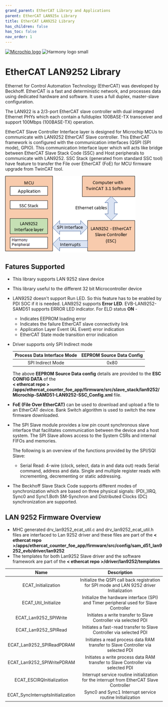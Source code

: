 ```yaml
---
grand_parent: EtherCAT Library and Applications
parent: EtherCAT LAN925x Library
title: EtherCAT LAN9252 Library
has_children: false
has_toc: false
nav_order: 1
---
```


[![Microchip logo](https://www.microchip.com/ResourcePackages/Microchip/assets/dist/images/logo.png)](https://www.microchip.com)
![Harmony logo small](https://raw.githubusercontent.com/wiki/Microchip-MPLAB-Harmony/Microchip-MPLAB-Harmony.github.io/images/microchip_mplab_harmony_logo_small.png)

# EtherCAT LAN9252 Library

Ethernet for Control Automation Technology (EtherCAT) was developed by Beckhoff. EtherCAT is a fast and deterministic network, and processes data using dedicated hardware and software. It uses a full duplex, master-slave configuration.

The LAN922 is a 2/3-port EtherCAT slave controller with dual integrated Ethernet PHYs which each contain a fullduplex 100BASE-TX transceiver and support 100Mbps (100BASE-TX) operation.

EtherCAT Slave Controller Interface layer is designed for Microchip MCUs to communicate with LAN9252 EtherCAT Slave controller. This EtherCAT framework is configured with the communication interfaces (QSPI (SPI mode), GPIO). This communication Interface layer which will acts like bridge between EtherCAT Slave Stack Code (SSC) and Host peripherals to communicate with LAN9252. SSC Stack (generated from standard SSC tool) have feature to transfer the File over EtherCAT (FoE) for MCU firmware upgrade from TwinCAT tool.

![Ethercat Technology](images/EtherCAT_module_diagram.png)

## Fatures Supported
* This library supports LAN 9252 slave device
* This library useful to the different 32 bit Microcontroller device
* LAN9252 doesn't support Run LED. So this feature has to be enabled by PDI SOC if it is needed. LAN9252 supports **Error LED**. EVB-LAN9252-SAMD51 supports ERROR LED indicator. For ELD status **ON** -
    * Indicates EEPROM loading error
    * Indicates the failure EtherCAT slave connectivity link
    * Application Layer Event (AL Event) error indication
    * EtherCAT State mode transition error indication
* Driver supports only SPI Indirect mode

    | Process Data Interface Mode | EEPROM Source Data Config |
    |:---------------------------:|:-------------------------:|
    | SPI Indirect Mode           |     0x80                  |

    The above **EEPROM Source Data config** details are provided to the **ESC CONFIG DATA** of the     
    **< ethercat repo > /apps/ethercat_counter_foe_app/firmware/src/slave_stack/lan9252/Microchip-SAMD51-LAN9252-SSC_Config.xml** file.  

* **FoE (File Over EtherCAT)** can be used to download and upload a file to an EtherCAT device. Bank Switch algorithm is used to switch the new firmware downloaded.

* The SPI Slave module provides a low pin count synchronous slave interface that facilitates communication between the device and a host system. The SPI Slave allows access to the System CSRs and internal FIFOs and memories.

    The following is an overview of the functions provided by the SPI/SQI Slave:

    * Serial Read: 4-wire (clock, select, data in and data out) reads Serial command, address and data. Single and multiple register reads with incrementing, decrementing or static addressing.

* The Beckhoff Slave Stack Code supports different modes of synchronization which are based on three physical signals: (PDI_)IRQ, Sync0 and Sync1.Both SM-Synchron and Distributed Clocks (DC) synchronization are supported.

## LAN 9252 Firmware Overview

* MHC generated drv_lan9252_ecat_util.c and drv_lan9252_ecat_util.h files are interfaced to Lan 9252 driver and these files are part of the **< ethercat repo >/apps/ethercat_counter_foe_app/firmware/src/config/sam_d51_lan9252_evb/driver/lan9252**
* The templates for both Lan9252 Slave driver and the software framework are part of the **< ethercat repo >/driver/lan9252/templates**

|Name	|Description|
|:------:|:----------:|
|ECAT_Initialization| Initialize the QSPI call back registration for SPI mode and LAN 9252 driver Initialization|
|ECAT_Util_Initialize|	Initialize the hardware interface (SPI)  and Timer peripheral used for Slave Controller|
|ECAT_Lan9252_SPIWrite |  Initiates a write transfer to Slave Controller via selected PDI|
|ECAT_Lan9252_SPIRead |	Initiates a fast-read transfer to Slave Controller via selected PDI |
|ECAT_Lan9252_SPIReadPDRAM|	Initiates a read process data RAM transfer to Slave Controller via selected PDI |
|ECAT_Lan9252_SPIWritePDRAM |	Initiates a write process data RAM transfer to Slave Controller via selected PDI |
|ECAT_ESCIRQInitialization| Interrupt service routine initialization for the interrupt from EtherCAT Slave Controller|
|ECAT_SyncInterruptsInitialization| Sync0 and Sync1 Interrupt service routine Initialization|

